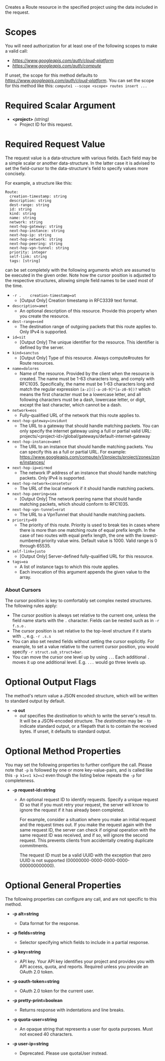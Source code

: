 Creates a Route resource in the specified project using the data included in the request.
# Scopes

You will need authorization for at least one of the following scopes to make a valid call:

* *https://www.googleapis.com/auth/cloud-platform*
* *https://www.googleapis.com/auth/compute*

If unset, the scope for this method defaults to *https://www.googleapis.com/auth/cloud-platform*.
You can set the scope for this method like this: `compute1 --scope <scope> routes insert ...`
# Required Scalar Argument
* **&lt;project&gt;** *(string)*
    - Project ID for this request.
# Required Request Value

The request value is a data-structure with various fields. Each field may be a simple scalar or another data-structure.
In the latter case it is advised to set the field-cursor to the data-structure's field to specify values more concisely.

For example, a structure like this:
```
Route:
  creation-timestamp: string
  description: string
  dest-range: string
  id: string
  kind: string
  name: string
  network: string
  next-hop-gateway: string
  next-hop-instance: string
  next-hop-ip: string
  next-hop-network: string
  next-hop-peering: string
  next-hop-vpn-tunnel: string
  priority: integer
  self-link: string
  tags: [string]

```

can be set completely with the following arguments which are assumed to be executed in the given order. Note how the cursor position is adjusted to the respective structures, allowing simple field names to be used most of the time.

* `-r .    creation-timestamp=at`
    - [Output Only] Creation timestamp in RFC3339 text format.
* `description=amet`
    - An optional description of this resource. Provide this property when you create the resource.
* `dest-range=sed`
    - The destination range of outgoing packets that this route applies to. Only IPv4 is supported.
* `id=sit`
    - [Output Only] The unique identifier for the resource. This identifier is defined by the server.
* `kind=sanctus`
    - [Output Only] Type of this resource. Always compute#routes for Route resources.
* `name=dolores`
    - Name of the resource. Provided by the client when the resource is created. The name must be 1-63 characters long, and comply with RFC1035. Specifically, the name must be 1-63 characters long and match the regular expression `[a-z]([-a-z0-9]*[a-z0-9])?` which means the first character must be a lowercase letter, and all following characters must be a dash, lowercase letter, or digit, except the last character, which cannot be a dash.
* `network=eos`
    - Fully-qualified URL of the network that this route applies to.
* `next-hop-gateway=invidunt`
    - The URL to a gateway that should handle matching packets. You can only specify the internet gateway using a full or partial valid URL:  projects/&lt;project-id&gt;/global/gateways/default-internet-gateway
* `next-hop-instance=amet`
    - The URL to an instance that should handle matching packets. You can specify this as a full or partial URL. For example:
        https://www.googleapis.com/compute/v1/projects/project/zones/zone/instances/
* `next-hop-ip=eirmod`
    - The network IP address of an instance that should handle matching packets. Only IPv4 is supported.
* `next-hop-network=consetetur`
    - The URL of the local network if it should handle matching packets.
* `next-hop-peering=sea`
    - [Output Only] The network peering name that should handle matching packets, which should conform to RFC1035.
* `next-hop-vpn-tunnel=erat`
    - The URL to a VpnTunnel that should handle matching packets.
* `priority=69`
    - The priority of this route. Priority is used to break ties in cases where there is more than one matching route of equal prefix length. In the case of two routes with equal prefix length, the one with the lowest-numbered priority value wins. Default value is 1000. Valid range is 0 through 65535.
* `self-link=justo`
    - [Output Only] Server-defined fully-qualified URL for this resource.
* `tags=ea`
    - A list of instance tags to which this route applies.
    - Each invocation of this argument appends the given value to the array.


### About Cursors

The cursor position is key to comfortably set complex nested structures. The following rules apply:

* The cursor position is always set relative to the current one, unless the field name starts with the `.` character. Fields can be nested such as in `-r f.s.o` .
* The cursor position is set relative to the top-level structure if it starts with `.`, e.g. `-r .s.s`
* You can also set nested fields without setting the cursor explicitly. For example, to set a value relative to the current cursor position, you would specify `-r struct.sub_struct=bar`.
* You can move the cursor one level up by using `..`. Each additional `.` moves it up one additional level. E.g. `...` would go three levels up.


# Optional Output Flags

The method's return value a JSON encoded structure, which will be written to standard output by default.

* **-o out**
    - *out* specifies the *destination* to which to write the server's result to.
      It will be a JSON-encoded structure.
      The *destination* may be `-` to indicate standard output, or a filepath that is to contain the received bytes.
      If unset, it defaults to standard output.
# Optional Method Properties

You may set the following properties to further configure the call. Please note that `-p` is followed by one 
or more key-value-pairs, and is called like this `-p k1=v1 k2=v2` even though the listing below repeats the
`-p` for completeness.

* **-p request-id=string**
    - An optional request ID to identify requests. Specify a unique request ID so that if you must retry your request, the server will know to ignore the request if it has already been completed.
        
        For example, consider a situation where you make an initial request and the request times out. If you make the request again with the same request ID, the server can check if original operation with the same request ID was received, and if so, will ignore the second request. This prevents clients from accidentally creating duplicate commitments.
        
        The request ID must be a valid UUID with the exception that zero UUID is not supported (00000000-0000-0000-0000-000000000000).

# Optional General Properties

The following properties can configure any call, and are not specific to this method.

* **-p alt=string**
    - Data format for the response.

* **-p fields=string**
    - Selector specifying which fields to include in a partial response.

* **-p key=string**
    - API key. Your API key identifies your project and provides you with API access, quota, and reports. Required unless you provide an OAuth 2.0 token.

* **-p oauth-token=string**
    - OAuth 2.0 token for the current user.

* **-p pretty-print=boolean**
    - Returns response with indentations and line breaks.

* **-p quota-user=string**
    - An opaque string that represents a user for quota purposes. Must not exceed 40 characters.

* **-p user-ip=string**
    - Deprecated. Please use quotaUser instead.
